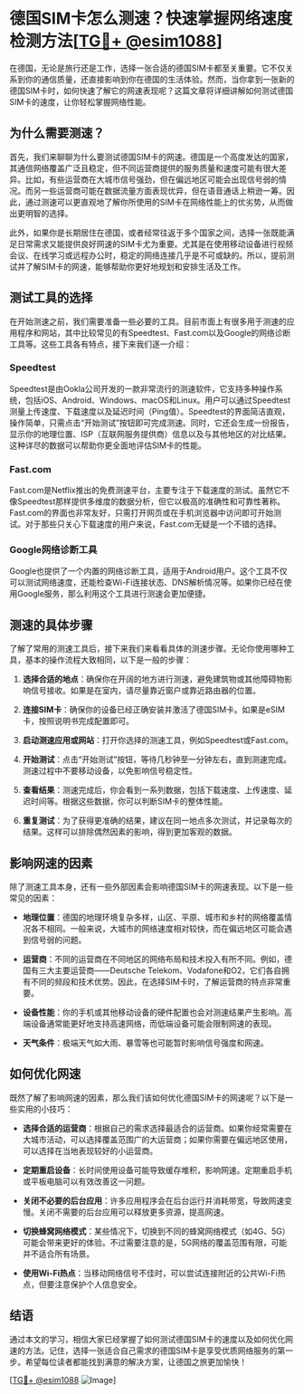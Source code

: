 # 德国SIM卡怎么测速？快速掌握网络速度检测方法[[TG💪+ @esim1088](https://t.me/s/esim1088)]

在德国，无论是旅行还是工作，选择一张合适的德国SIM卡都至关重要。它不仅关系到你的通信质量，还直接影响到你在德国的生活体验。然而，当你拿到一张新的德国SIM卡时，如何快速了解它的网速表现呢？这篇文章将详细讲解如何测试德国SIM卡的速度，让你轻松掌握网络性能。

## 为什么需要测速？

首先，我们来聊聊为什么要测试德国SIM卡的网速。德国是一个高度发达的国家，其通信网络覆盖广泛且稳定，但不同运营商提供的服务质量和速度可能有很大差异。比如，有些运营商在大城市信号强劲，但在偏远地区可能会出现信号弱的情况。而另一些运营商可能在数据流量方面表现优异，但在语音通话上稍逊一筹。因此，通过测速可以更直观地了解你所使用的SIM卡在网络性能上的优劣势，从而做出更明智的选择。

此外，如果你是长期居住在德国，或者经常往返于多个国家之间，选择一张既能满足日常需求又能提供良好网速的SIM卡尤为重要。尤其是在使用移动设备进行视频会议、在线学习或远程办公时，稳定的网络连接几乎是不可或缺的。所以，提前测试并了解SIM卡的网速，能够帮助你更好地规划和安排生活及工作。

## 测试工具的选择

在开始测速之前，我们需要准备一些必要的工具。目前市面上有很多用于测速的应用程序和网站，其中比较常见的有Speedtest、Fast.com以及Google的网络诊断工具等。这些工具各有特点，接下来我们逐一介绍：

### Speedtest
Speedtest是由Ookla公司开发的一款非常流行的测速软件，它支持多种操作系统，包括iOS、Android、Windows、macOS和Linux。用户可以通过Speedtest测量上传速度、下载速度以及延迟时间（Ping值）。Speedtest的界面简洁直观，操作简单，只需点击“开始测试”按钮即可完成测速。同时，它还会生成一份报告，显示你的地理位置、ISP（互联网服务提供商）信息以及与其他地区的对比结果。这种详尽的数据可以帮助你更全面地评估SIM卡的性能。

### Fast.com
Fast.com是Netflix推出的免费测速平台，主要专注于下载速度的测试。虽然它不像Speedtest那样提供多维度的数据分析，但它以极高的准确性和可靠性著称。Fast.com的界面也非常友好，只需打开网页或在手机浏览器中访问即可开始测试。对于那些只关心下载速度的用户来说，Fast.com无疑是一个不错的选择。

### Google网络诊断工具
Google也提供了一个内置的网络诊断工具，适用于Android用户。这个工具不仅可以测试网络速度，还能检查Wi-Fi连接状态、DNS解析情况等。如果你已经在使用Google服务，那么利用这个工具进行测速会更加便捷。

## 测速的具体步骤

了解了常用的测速工具后，接下来我们来看看具体的测速步骤。无论你使用哪种工具，基本的操作流程大致相同，以下是一般的步骤：

1. **选择合适的地点**：确保你在开阔的地方进行测速，避免建筑物或其他障碍物影响信号接收。如果是在室内，请尽量靠近窗户或靠近路由器的位置。
   
2. **连接SIM卡**：确保你的设备已经正确安装并激活了德国SIM卡。如果是eSIM卡，按照说明书完成配置即可。

3. **启动测速应用或网站**：打开你选择的测速工具，例如Speedtest或Fast.com。

4. **开始测试**：点击“开始测试”按钮，等待几秒钟至一分钟左右，直到测速完成。测速过程中不要移动设备，以免影响信号稳定性。

5. **查看结果**：测速完成后，你会看到一系列数据，包括下载速度、上传速度、延迟时间等。根据这些数据，你可以判断SIM卡的整体性能。

6. **重复测试**：为了获得更准确的结果，建议在同一地点多次测试，并记录每次的结果。这样可以排除偶然因素的影响，得到更加客观的数据。

## 影响网速的因素

除了测速工具本身，还有一些外部因素会影响德国SIM卡的网速表现。以下是一些常见的因素：

- **地理位置**：德国的地理环境复杂多样，山区、平原、城市和乡村的网络覆盖情况各不相同。一般来说，大城市的网络速度相对较快，而在偏远地区可能会遇到信号弱的问题。

- **运营商**：不同的运营商在不同地区的网络布局和技术投入有所不同。例如，德国有三大主要运营商——Deutsche Telekom、Vodafone和O2，它们各自拥有不同的频段和技术优势。因此，在选择SIM卡时，了解运营商的特点非常重要。

- **设备性能**：你的手机或其他移动设备的硬件配置也会对测速结果产生影响。高端设备通常能更好地支持高速网络，而低端设备可能会限制网速的表现。

- **天气条件**：极端天气如大雨、暴雪等也可能暂时影响信号强度和网速。

## 如何优化网速

既然了解了影响网速的因素，那么我们该如何优化德国SIM卡的网速呢？以下是一些实用的小技巧：

- **选择合适的运营商**：根据自己的需求选择最适合的运营商。如果你经常需要在大城市活动，可以选择覆盖范围广的大运营商；如果你需要在偏远地区使用，可以选择在当地表现较好的小运营商。

- **定期重启设备**：长时间使用设备可能导致缓存堆积，影响网速。定期重启手机或平板电脑可以有效改善这一问题。

- **关闭不必要的后台应用**：许多应用程序会在后台运行并消耗带宽，导致网速变慢。关闭不需要的后台应用可以释放更多资源，提高网速。

- **切换蜂窝网络模式**：某些情况下，切换到不同的蜂窝网络模式（如4G、5G）可能会带来更好的体验。不过需要注意的是，5G网络的覆盖范围有限，可能并不适合所有场景。

- **使用Wi-Fi热点**：当移动网络信号不佳时，可以尝试连接附近的公共Wi-Fi热点，但要注意保护个人信息安全。

## 结语

通过本文的学习，相信大家已经掌握了如何测试德国SIM卡的速度以及如何优化网速的方法。记住，选择一张适合自己需求的德国SIM卡是享受优质网络服务的第一步。希望每位读者都能找到满意的解决方案，让德国之旅更加愉快！

[[TG💪+ @esim1088](https://t.me/s/esim1088) ![Image](https://i.postimg.cc/4NQfJmqS/Snipaste-2025-05-13-00-14-12.png)]